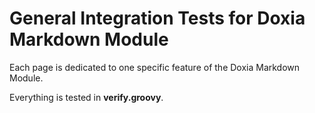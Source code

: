 # General Integration Tests for Doxia Markdown Module

Each page is dedicated to one specific feature of the Doxia Markdown Module.

Everything is tested in **verify.groovy**.